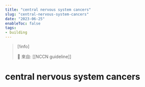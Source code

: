 ```yaml
---
title: "central nervous system cancers"
slug: "central-nervous-system-cancers"
date: "2023-06-25"
enableToc: false
tags:
- building
---
```


> [!info]
>
> 🌱 來自: [[NCCN guideline]]

# central nervous system cancers

